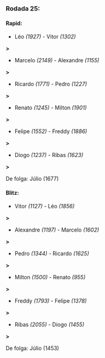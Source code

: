 ### Rodada 25:

#### Rapid:

* Léo *(1927)*     -     Vitor *(1302)*

 **>** 
* Marcelo *(2149)*     -     Alexandre *(1155)*

 **>** 
* Ricardo *(1771)*     -     Pedro *(1227)*

 **>** 
* Renato *(1245)*     -     Milton *(1901)*

 **>** 
* Felipe *(1552)*     -     Freddy *(1886)*

 **>** 
* Diogo *(1237)*     -     Ribas *(1623)*

 **>** 

De folga: Júlio (1677)

#### Blitz:

* Vitor *(1127)*     -     Léo *(1856)*

 **>** 
* Alexandre *(1197)*     -     Marcelo *(1602)*

 **>** 
* Pedro *(1344)*     -     Ricardo *(1625)*

 **>** 
* Milton *(1500)*     -     Renato *(955)*

 **>** 
* Freddy *(1793)*     -     Felipe *(1378)*

 **>** 
* Ribas *(2055)*     -     Diogo *(1455)*

 **>** 

De folga: Júlio (1453)

